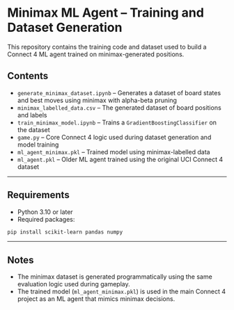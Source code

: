 # Minimax ML Agent – Training and Dataset Generation

This repository contains the training code and dataset used to build a Connect 4 ML agent trained on minimax-generated positions.

## Contents

- `generate_minimax_dataset.ipynb` – Generates a dataset of board states and best moves using minimax with alpha-beta pruning
- `minimax_labelled_data.csv` – The generated dataset of board positions and labels
- `train_minimax_model.ipynb` – Trains a `GradientBoostingClassifier` on the dataset
- `game.py` – Core Connect 4 logic used during dataset generation and model training
- `ml_agent_minimax.pkl` – Trained model using minimax-labelled data
- `ml_agent.pkl` – Older ML agent trained using the original UCI Connect 4 dataset

---

## Requirements

- Python 3.10 or later  
- Required packages:

```bash
pip install scikit-learn pandas numpy
```

---

## Notes
- The minimax dataset is generated programmatically using the same evaluation logic used during gameplay.
- The trained model (`ml_agent_minimax.pkl`) is used in the main Connect 4 project as an ML agent that mimics minimax decisions.
